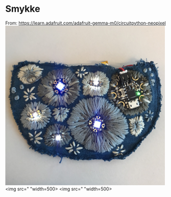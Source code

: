 # Smykke

From: https://learn.adafruit.com/adafruit-gemma-m0/circuitpython-neopixel
<img src="https://github.com/udirbetalab/E-tekstiler/blob/master/Gemma/fullsizeoutput_869b.jpeg" width=500>
<img src=" "width=500>
<img src=" "width=500>
